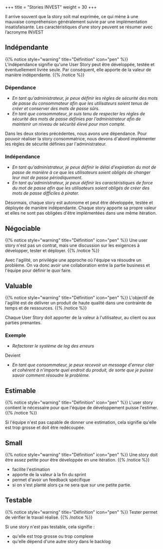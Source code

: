+++
title = "Stories INVEST"
weight = 30
+++

Il arrive souvent que la story soit mal exprimée, ce qui mène à une mauvaise compréhension généralement suivie par une implémentation insatisfaisante. Les caractéristiques d’une story peuvent se
résumer avec l’acronyme INVEST

## Indépendante
{{% notice style="warning" title="Définition" icon="pen" %}}
L'indépendance signifie qu'une User Story peut être développée, testée et éventuellement livrée seule. Par conséquent, elle apporte de la valeur de manière indépendante.
{{% /notice %}}

### Dépendance
- *En tant qu'administrateur, je peux définir les règles de sécurité des mots de passe du consommateur afin que les utilisateurs soient tenus de créer et conserver des mots de passe sûrs.*
- *En tant que consommateur, je suis tenu de respecter les règles de sécurité des mots de passe définies par l'administrateur afin de maintenir un niveau de sécurité élevé pour mon compte.*

Dans les deux stories précédentes, nous avons une dépendance. Pour pouvoir réaliser la story consommatrice, nous devons d'abord implémenter les règles de sécurité définies par l'administrateur.

### Indépendance
- *En tant qu'administrateur, je peux définir le délai d'expiration du mot de passe de manière à ce que les utilisateurs soient obligés de changer leur mot de passe périodiquement.*
- *En tant qu'administrateur, je peux définir les caractéristiques de force du mot de passe afin que les utilisateurs soient obligés de créer des mots de passe difficiles à pirater.*

Désormais, chaque story est autonome et peut être développée, testée et déployée de manière indépendante. Chaque story apporte sa propre valeur et elles ne sont pas obligées d'être implémentées dans une même itération.

## Négociable
{{% notice style="warning" title="Définition" icon="pen" %}}
Une user story n'est pas un contrat, mais une discussion sur les exigences à développer, tester et déployer.
{{% /notice %}}

Avec l'agilité, on privilégie une approche où l'équipe va résoudre un problème. On va donc avoir une collaboration entre la partie business et l'équipe pour définir le *quoi* faire.

## Valuable
{{% notice style="warning" title="Définition" icon="pen" %}}
L'objectif de l'agilité est de délivrer un produit de haute qualité dans une contrainte de temps et de ressources.
{{% /notice %}}

Chaque User Story doit apporter de la valeur à l'utilisateur, au client ou aux parties prenantes. 

### Exemple
- *Refactorer le système de log des erreurs*  
 
Devient  

- *En tant que consommateur, je peux recevoir un message d'erreur clair et cohérent à n'importe quel endroit du produit, de sorte que je puisse savoir comment résoudre le problème.*

## Estimable
{{% notice style="warning" title="Définition" icon="pen" %}}
L'user story contient le nécessaire pour que l'équipe de développement puisse l'estimer.
{{% /notice %}}

Si l'équipe n'est pas capable de donner une estimation, cela signifie qu'elle est trop grosse et doit être redécoupée.

## Small
{{% notice style="warning" title="Définition" icon="pen" %}}
Une story doit être assez petite pour être développée en une itération.
{{% /notice %}}

- facilite l'estimation
- apporte de la valeur à la fin du sprint
- permet d'avoir un feedback spécifique
- si on s'est planté alors ça ne sera que sur une petite partie.

## Testable
{{% notice style="warning" title="Définition" icon="pen" %}}
Tester permet de vérifier le travail réalisé.
{{% /notice %}}

Si une story n'est pas testable, cela signifie :
- qu'elle est trop grosse ou trop complexe
- qu'elle dépend d'une autre story dans le backlog
